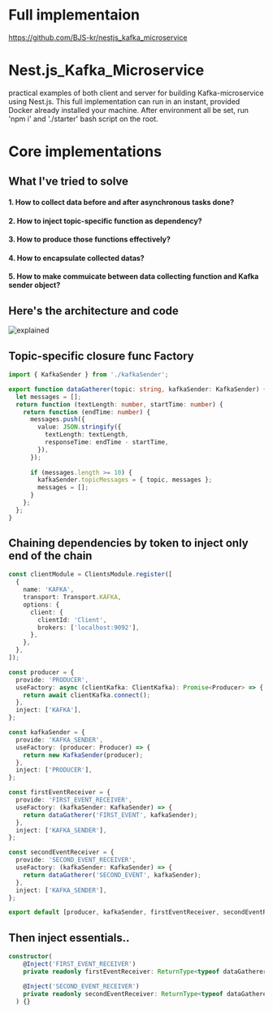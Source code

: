# Full implementaion
https://github.com/BJS-kr/nestjs_kafka_microservice


# Nest.js_Kafka_Microservice
practical examples of both client and server for building Kafka-microservice using Nest.js.
This full implementation can run in an instant, provided Docker already installed your machine.
After environment all be set, run 'npm i' and './starter' bash script on the root. 

# Core implementations
## What I've tried to solve
#### 1. How to collect data before and after asynchronous tasks done?
#### 2. How to inject topic-specific function as dependency?
#### 3. How to produce those functions effectively?
#### 4. How to encapsulate collected datas?
#### 5. How to make commuicate between data collecting function and Kafka sender object?

## Here's the architecture and code
![explained](https://user-images.githubusercontent.com/78771384/151597884-99cf4d8b-2d6f-4d52-b798-f595a9fb641e.png)

## Topic-specific closure func Factory
```typescript
import { KafkaSender } from './kafkaSender';

export function dataGatherer(topic: string, kafkaSender: KafkaSender) {
  let messages = [];
  return function (textLength: number, startTime: number) {
    return function (endTime: number) {
      messages.push({
        value: JSON.stringify({
          textLength: textLength,
          responseTime: endTime - startTime,
        }),
      });
      
      if (messages.length >= 10) {
        kafkaSender.topicMessages = { topic, messages };
        messages = [];
      }
    };
  };
}
```

## Chaining dependencies by token to inject only end of the chain
```typescript
const clientModule = ClientsModule.register([
  {
    name: 'KAFKA',
    transport: Transport.KAFKA,
    options: {
      client: {
        clientId: 'Client',
        brokers: ['localhost:9092'],
      },
    },
  },
]);

const producer = {
  provide: 'PRODUCER',
  useFactory: async (clientKafka: ClientKafka): Promise<Producer> => {
    return await clientKafka.connect();
  },
  inject: ['KAFKA'],
};

const kafkaSender = {
  provide: 'KAFKA_SENDER',
  useFactory: (producer: Producer) => {
    return new KafkaSender(producer);
  },
  inject: ['PRODUCER'],
};

const firstEventReceiver = {
  provide: 'FIRST_EVENT_RECEIVER',
  useFactory: (kafkaSender: KafkaSender) => {
    return dataGatherer('FIRST_EVENT', kafkaSender);
  },
  inject: ['KAFKA_SENDER'],
};

const secondEventReceiver = {
  provide: 'SECOND_EVENT_RECEIVER',
  useFactory: (kafkaSender: KafkaSender) => {
    return dataGatherer('SECOND_EVENT', kafkaSender);
  },
  inject: ['KAFKA_SENDER'],
};

export default [producer, kafkaSender, firstEventReceiver, secondEventReceiver];
```
## Then inject essentials..
```typescript
constructor(
    @Inject('FIRST_EVENT_RECEIVER')
    private readonly firstEventReceiver: ReturnType<typeof dataGatherer>,

    @Inject('SECOND_EVENT_RECEIVER')
    private readonly secondEventReceiver: ReturnType<typeof dataGatherer>,
  ) {}
```
